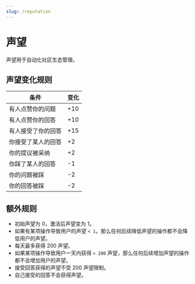 ```yaml
---
slug: /reputation
---
```


# 声望

声望用于自动化社区生态管理。

## 声望变化规则

| 条件        | 变化  |
| --------- | --- |
| 有人点赞你的问题  | +10 |
| 有人点赞你的回答  | +10 |
| 有人接受了你的回答 | +15 |
| 你接受了某人的回答 | +2  |
| 你的提议被采纳   | +2  |
| 你踩了某人的回答  | -1  |
| 你的问题被踩    | -2  |
| 你的回答被踩    | -2  |

## 额外规则

- 初始声望为 0，激活后声望变为 1。
- 如果有某项操作导致用户的声望 `< 1`，那么任何后续降低声望的操作都不会降低用户的声望。
- 每天最多获得 200 声望。
- 如果某项操作导致用户一天内获得 `> 200` 声望，那么任何后续增加声望的操作都不会增加用户的声望。
- 接受回答获得的声望不受 200 声望限制。
- 自己接受的回答不会获得声望。
